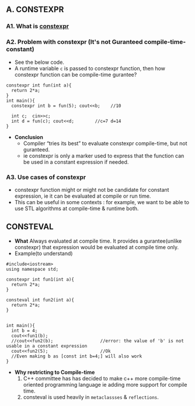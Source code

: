 ## A. CONSTEXPR
### A1. What is [constexpr](https://github.com/amitkumar50/Code-examples/blob/master/programming_lang/c++/c++11/Constexpr/README.md)
### A2. Problem with constexpr (It's not Guranteed compile-time-constant)
  - See the below code.
  - A runtime variable `c` is passed to constexpr function, then how constexpr function can be compile-time gurantee?
```
constexpr int fun(int a){
  return 2*a;
}
int main(){
  constexpr int b = fun(5); cout<<b;    //10
  
  int c;  cin>>c;
  int d = fun(c); cout<<d;        //c=7 d=14
}
```
  - **Conclusion**
    - Compiler “tries its best” to evaluate constexpr compile-time, but not guranteed.
    - ie constexpr is only a marker used to express that the function can be used in a constant expression if needed.

### A3. Use cases of constexpr
  - constexpr function might or might not be candidate for constant expression, ie it can be evaluated at compile or run time.
  - This can be useful in some contexts : for example, we want to be able to use STL algorithms at compile-time & runtime both.

## CONSTEVAL
- **What** Always evaluated at compile time. It provides a gurantee(unlike constexpr) that expression would be evaluated at compile time only.
- Example(to understand)
```
#include<iostream>
using namespace std;

constexpr int fun1(int a){
  return 2*a;
}

consteval int fun2(int a){
  return 2*a;
}


int main(){
  int b = 4;
  cout<<fun1(b);
  //cout<<fun2(b);                  //error: the value of 'b' is not usable in a constant expression
  cout<<fun2(5);                    //Ok
  //Even making b as [const int b=4;] will also work
}
```
- **Why restricting to Compile-time**
  1. C++ committee has has decided to make c++ more compile-time oriented programming language ie adding more support for compile time.
  2. consteval is used heavily in `metaclassses` & `reflections`.
